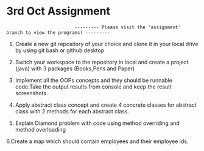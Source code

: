 # 3rd Oct Assignment

                             --------- Please visit the 'assignment' branch to view the programs! ---------
                             

1. Create a new git repository of your choice and clone it in your local drive by using git bash or github desktop

 

2. Switch your workspace to the repository in local and create a project (java) with 3 packages (Books,Pens and Paper)

 

3. Implement all the OOPs concepts and they should be runnable code.Take the output results from console and keep the result screenshots.

 

4. Apply abstract class concept and create 4 concrete classes for abstract class with 2 methods for each abstract class.

 

5. Explain Diamond problem with code using method overriding and method overloading

 

6.Create a map which should contain employees and their employee ids.
